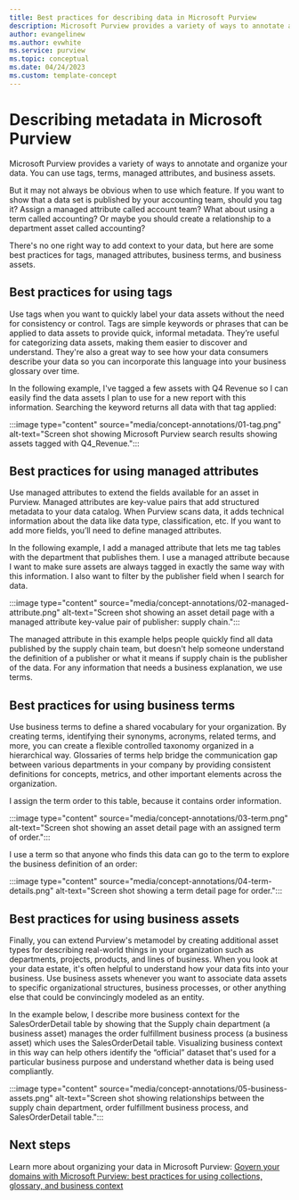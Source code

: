 ```yaml
---
title: Best practices for describing data in Microsoft Purview
description: Microsoft Purview provides a variety of ways to annotate and organize your data. This article covers best practices for using tags, terms, managed attributes, and business assets. 
author: evangelinew
ms.author: evwhite
ms.service: purview
ms.topic: conceptual
ms.date: 04/24/2023
ms.custom: template-concept
---
```


# Describing metadata in Microsoft Purview

Microsoft Purview provides a variety of ways to annotate and organize your data. You can use tags, terms, managed attributes, and business assets. 

But it may not always be obvious when to use which feature. If you want to show that a data set is published by your accounting team, should you tag it? Assign a managed attribute called account team? What about using a term called accounting? Or maybe you should create a relationship to a department asset called accounting?

There's no one right way to add context to your data, but here are some best practices for tags, managed attributes, business terms, and business assets.

## Best practices for using tags 

Use tags when you want to quickly label your data assets without the need for consistency or control. Tags are simple keywords or phrases that can be applied to data assets to provide quick, informal metadata. They’re useful for categorizing data assets, making them easier to discover and understand. They're also a great way to see how your data consumers describe your data so you can incorporate this language into your business glossary over time. 

In the following example, I've tagged a few assets with Q4 Revenue so I can easily find the data assets I plan to use for a new report with this information. Searching the keyword returns all data with that tag applied:

:::image type="content" source="media/concept-annotations/01-tag.png" alt-text="Screen shot showing Microsoft Purview search results showing assets tagged with Q4_Revenue.":::

## Best practices for using managed attributes
Use managed attributes to extend the fields available for an asset in Purview. Managed attributes are key-value pairs that add structured metadata to your data catalog. When Purview scans data, it adds technical information about the data like data type, classification, etc. If you want to add more fields, you’ll need to define managed attributes. 

In the following example, I add a managed attribute that lets me tag tables with the department that publishes them. I use a managed attribute because I want to make sure assets are always tagged in exactly the same way with this information. I also want to filter by the publisher field when I search for data.

:::image type="content" source="media/concept-annotations/02-managed-attribute.png" alt-text="Screen shot showing an asset detail page with a managed attribute key-value pair of publisher: supply chain.":::

The managed attribute in this example helps people quickly find all data published by the supply chain team, but doesn't help someone understand the definition of a publisher or what it means if supply chain is the publisher of the data. For any information that needs a business explanation, we use terms.

## Best practices for using business terms

Use business terms to define a shared vocabulary for your organization. By creating terms, identifying their synonyms, acronyms, related terms, and more, you can create a flexible controlled taxonomy organized in a hierarchical way. Glossaries of terms help bridge the communication gap between various departments in your company by providing consistent definitions for concepts, metrics, and other important elements across the organization. 

I assign the term order to this table, because it contains order information.

:::image type="content" source="media/concept-annotations/03-term.png" alt-text="Screen shot showing an asset detail page with an assigned term of order.":::

I use a term so that anyone who finds this data can go to the term to explore the business definition of an order:

:::image type="content" source="media/concept-annotations/04-term-details.png" alt-text="Screen shot showing a term detail page for order.":::

## Best practices for using business assets

Finally, you can extend Purview's metamodel by creating additional asset types for describing real-world things in your organization such as departments, projects, products, and lines of business. When you look at your data estate, it's often helpful to understand how your data fits into your business. Use business assets whenever you want to associate data assets to specific organizational structures, business processes, or other anything else that could be convincingly modeled as an entity.

In the example below, I describe more business context for the SalesOrderDetail table by showing that the Supply chain department (a business asset) manages the order fulfillment business process (a business asset) which uses the SalesOrderDetail table. Visualizing business context in this way can help others identify the “official” dataset that's used for a particular business purpose and understand whether data is being used compliantly. 

:::image type="content" source="media/concept-annotations/05-business-assets.png" alt-text="Screen shot showing relationships between the supply chain department, order fulfillment business process, and SalesOrderDetail table.":::

## Next steps

Learn more about organizing your data in Microsoft Purview: [Govern your domains with Microsoft Purview: best practices for using collections, glossary, and business context](/azure/purview/concept-best-practices-governing-domains)


